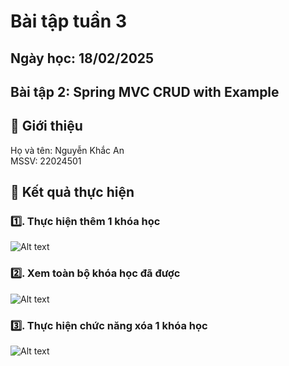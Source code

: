 # Bài tập tuần 3
## Ngày học: 18/02/2025
## Bài tập 2: Spring MVC CRUD with Example

## 📌 Giới thiệu
Họ và tên: Nguyễn Khắc An\
MSSV: 22024501

## 📌 Kết quả thực hiện
### 1️⃣. Thực hiện thêm 1 khóa học
![Alt text](Bai2/Bai2_1.JPG)
### 2️⃣. Xem toàn bộ khóa học đã được 
![Alt text](Bai2/Bai2_2.JPG)
### 3️⃣. Thực hiện chức năng xóa 1 khóa học
![Alt text](Bai2/Bai2_3.JPG)
